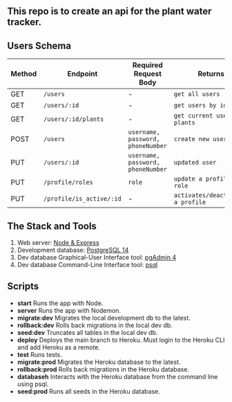 ## This repo is to create an api for the plant water tracker.

## Users Schema

| Method | Endpoint                  | Required Request Body             | Returns                           |
| ------ | ------------------------- | --------------------------------- | --------------------------------- |
| GET    | `/users`                  | -                                 | `get all users`                   |
| GET    | `/users/:id`              | -                                 | `get users by id`                 |
| GET    | `/users/:id/plants`       | -                                 | `get current user's plants`       |
| POST   | `/users`                  | `username, password, phoneNumber` | `create new user`                 |
| PUT    | `/users/:id`              | `username, password, phoneNumber` | `updated user`  | `Admin`         |
| PUT    | `/profile/roles`          | `role`                            | `update a profiles role`          |
| PUT    | `/profile/is_active/:id`  | -                                 | `activates/deactivates a profile` | 

## The Stack and Tools
1. Web server: [Node & Express](https://expressjs.com/)
2. Development database: [PostgreSQL 14](https://www.postgresql.org/download/)
3. Dev database Graphical-User Interface tool: [pgAdmin 4](https://www.pgadmin.org/download/)
4. Dev database Command-Line Interface tool: [psql](https://www.postgresql.org/docs/14/app-psql.html)

## Scripts

- **start** Runs the app with Node.
- **server** Runs the app with Nodemon.
- **migrate:dev** Migrates the local development db to the latest.
- **rollback:dev** Rolls back migrations in the local dev db.
- **seed:dev** Truncates all tables in the local dev db.
- **deploy** Deploys the main branch to Heroku. Must login to the Heroku CLI and add Heroku as a remote.
- **test** Runs tests.
- **migrate:prod** Migrates the Heroku database to the latest.
- **rollback:prod** Rolls back migrations in the Heroku database.
- **databaseh** Interacts with the Heroku database from the command line using psql.
- **seed:prod** Runs all seeds in the Heroku database.
